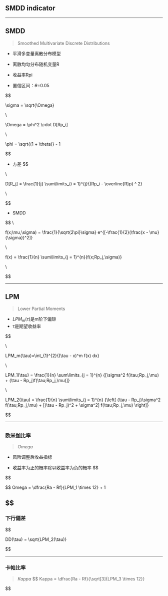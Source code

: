 ## SMDD indicator

---
## SMDD
> Smoothed Multivariate Discrete Distributions
- 平滑多变量离散分布模型

- 离散均匀分布随机变量R


- 收益率Rpi
- 置信区间：$\theta$=0.05


$$

\sigma = \sqrt{\Omega}

\\

\Omega = \phi^2 \cdot D[Rp_i]


\\

\phi = \sqrt{(1 + \theta)} - 1

$$
- 方差
$$

\\

D[R_j] = \frac{1}{j} \sum\limits_{i = 1}^{j}{(Rp_i - \overline{R}p) ^ 2}

\\

$$

- SMDD

$$
\\

f(x;\mu,\sigma) = \frac{1}{\sqrt{2\pi}\sigma} e^{[-\frac{1}{2}(\frac{x - \mu}{\sigma})^2]}

\\

f(x) = \frac{1}{n} \sum\limits_{j = 1}^{n}{f(x;Rp_j,\sigma)}


\\


$$

---
## LPM
> Lower Partial Moments
- $LPM_m(\tau)$是m阶下偏矩
- τ是期望收益率

$$

\\

LPM_m(\tau)=\int_{1}^{2}{(\tau - x)^m f(x) dx}

\\

LPM_1(\tau) = \frac{1}{n} \sum\limits_{j = 1}^{n}
{[\sigma^2 f(\tau;Rp_j,\mu) + (\tau - Rp_j)f(\tau;Rp_j,\mu)]}

\\

LPM_2(\tau) = \frac{1}{n} \sum\limits_{j = 1}^{n} {\left[
(\tau - Rp_j)\sigma^2 f(\tau;Rp_j,\mu) + [(\tau - Rp_j)^2 + \sigma^2] f(\tau;Rp_j,\mu)
\right]}

$$

---
##
### 欧米伽比率
> $Omega$

- 风险调整后收益指标


- 收益率为正的概率除以收益率为负的概率
$$



$$


$$
Omega = \dfrac{Ra - Rf}{LPM_1 \times 12} + 1

$$
---
### 下行偏差
$$

DD(\tau) = \sqrt{LPM_2(\tau)}

$$


---
### 卡帕比率
> $Kappa$
$$
Kappa = \dfrac{Ra - Rf}{\sqrt[3]{LPM_3 \times 12}}

$$



